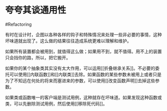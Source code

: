 # 夸夸其谈通用性
#Refactoring 

有时在设计时，企图以各种各样的钩子和特殊情况来处理一些非必要的事情，这种坏味道就出现了。这么做的结果往往造成系统更难以理解和维护。

如果所有装置都会被用到，就值得这么做；如果用不到，就不值得。用不上的装置只会挡你的路，所以，把它搬开。

如果你的某个抽象类其实没有太大作用，可以运用[[折叠继承关系]]。不必要的委托可以使用[[内联函数]]和[[内联类]]去除。如果函数的某些参数未被用上或者只是为了不知远在何处的将来而塞进来的参数，可以使用[[改变函数声明]]去掉这些参数。

如果类或函数唯一的客户端是测试用例，这种就存在坏味道。如果发现这种函数或类，可以先删除测试用例，然后使用[[移除死代码]]。